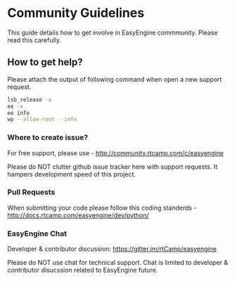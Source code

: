 # Community Guidelines

This guide details how to get involve in EasyEngine commmunity. Please read this carefully.



## How to get help?

Please attach the output of following command when open a new support request.

```bash
lsb_release -a
ee -v
ee info
wp --allow-root --info
```

### Where to create issue?

For free support, please use - http://community.rtcamp.com/c/easyengine

Please do NOT clutter github issue tracker here with support requests. It hampers development speed of this project.


### Pull Requests

When submitting your code please follow this coding standerds - http://docs.rtcamp.com/easyengine/dev/python/


### EasyEngine Chat

Developer & contributor discussion: https://gitter.im/rtCamp/easyengine

Please do NOT use chat for technical support. Chat is limited to developer & contributor disucssion related to EasyEngine future.

